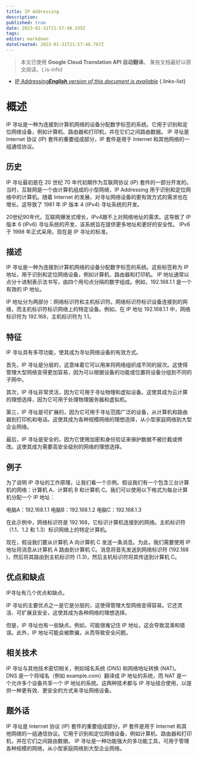 ```yaml
---
title: IP Addressing
description: 
published: true
date: 2023-01-31T21:57:48.335Z
tags: 
editor: markdown
dateCreated: 2023-01-31T21:57:46.767Z
---
```


> 本文已使用 **Google Cloud Translation API 自动翻译**。
某些文档最好以原文阅读。{.is-info}

- [IP Addressing***English** version of this document is available*](/en/Knowledge-base/Dictionary/ip-addressing)
{.links-list}


# 概述

IP 寻址是一种为连接到计算机网络的设备分配数字标签的系统。它用于识别和定位网络设备，例如计算机、路由器和打印机，并在它们之间路由数据。 IP 寻址是 Internet 协议 (IP) 套件的重要组成部分，IP 套件是用于 Internet 和其他网络的一组通信协议。

## 历史

IP 寻址最初是在 20 世纪 70 年代初期作为互联网协议 (IP) 套件的一部分开发的。当时，互联网是一个由计算机组成的小型网络，IP Addressing 用于识别和定位网络中的计算机。随着 Internet 的发展，对寻址网络设备的更有效方式的需求也在增长。这导致了 1981 年 IP 版本 4 (IPv4) 寻址系统的开发。

20世纪90年代，互联网爆发式增长，IPv4跟不上对网络地址的需求。这导致了 IP 版本 6 (IPv6) 寻址系统的开发，该系统旨在提供更多地址和更好的安全性。 IPv6 于 1998 年正式采用，现在是 IP 寻址的标准。

## 描述

IP 寻址是一种为连接到计算机网络的设备分配数字标签的系统。这些标签称为 IP 地址，用于识别和定位网络设备，例如计算机、路由器和打印机。 IP 地址通常以点分十进制表示法书写，由四个用句点分隔的数字组成。例如，192.168.1.1 是一个有效的 IP 地址。

IP 地址分为两部分：网络标识符和主机标识符。网络标识符标识设备连接到的网络，而主机标识符标识网络上的特定设备。例如，在 IP 地址 192.168.1.1 中，网络标识符为 192.168，主机标识符为 1.1。

## 特征

IP 寻址具有多项功能，使其成为寻址网络设备的有效方式。

首先，IP 寻址是分层的，这意味着它可以用来将网络组织成不同的层次。这使得管理大型网络变得更加容易，因为可以根据设备的功能或位置将设备分组到不同的子网中。

其次，IP 寻址非常灵活，因为它可用于寻址物理和虚拟设备。这使其成为云计算的理想选择，因为它可用于处理物理服务器和虚拟机。

第三，IP 寻址是可扩展的，因为它可用于寻址范围广泛的设备，从计算机和路由器到打印机和电话。这使其成为各种规模网络的理想选择，从小型家庭网络到大型企业网络。

最后，IP 寻址是安全的，因为它使用加密和身份验证来保护数据不被拦截或修改。这使其成为需要高安全级别的网络的理想选择。

## 例子

为了说明 IP 寻址的工作原理，让我们看一个示例。假设我们有一个包含三台计算机的网络：计算机 A、计算机 B 和计算机 C。我们可以使用以下格式为每台计算机分配一个 IP 地址：

电脑A：192.168.1.1
电脑B：192.168.1.2
电脑C：192.168.1.3

在此示例中，网络标识符是 192.168，它标识计算机连接到的网络。主机标识符（1.1、1.2 和 1.3）标识网络上的特定计算机。

现在，假设我们要从计算机 A 向计算机 C 发送一条消息。为此，我们需要使用 IP 地址将消息从计算机 A 路由到计算机 C。消息将首先发送到网络标识符 (192.168 )，然后将其路由到主机标识符 (1.3)，然后主机标识符将其传送到计算机 C。

## 优点和缺点

IP寻址有几个优点和缺点。

IP 寻址的主要优点之一是它是分层的，这使得管理大型网络变得容易。它还灵活、可扩展且安全，这使其成为各种网络的理想选择。

但是，IP 寻址也有一些缺点。例如，可能很难记住 IP 地址，这会导致混淆和错误。此外，IP 地址可能会被欺骗，从而导致安全问题。

## 相关技术

IP 寻址与其他技术密切相关，例如域名系统 (DNS) 和网络地址转换 (NAT)。 DNS 是一个将域名（例如 example.com）翻译成 IP 地址的系统，而 NAT 是一个允许多个设备共享一个 IP 地址的系统。这两种技术都与 IP 寻址结合使用，以提供一种更有效、更安全的方式来寻址网络设备。

## 题外话

IP 寻址是 Internet 协议 (IP) 套件的重要组成部分，IP 套件是用于 Internet 和其他网络的一组通信协议。它用于识别和定位网络设备，例如计算机、路由器和打印机，并在它们之间路由数据。 IP 寻址是一种功能强大的多功能工具，可用于管理各种规模的网络，从小型家庭网络到大型企业网络。